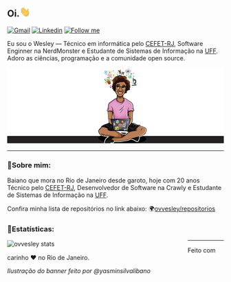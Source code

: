 
## Oi.<img src="https://raw.githubusercontent.com/ovvesley/ovvesley/main/hi.gif" width="25">


[![Gmail](https://img.shields.io/badge/-Gmail-c14438?style=flat&logo=Gmail&logoColor=white)](mailto:ovvesley@gmail.com)
[![Linkedin](https://img.shields.io/badge/-LinkedIn-blue?style=flat&logo=Linkedin&logoColor=white)](https://www.linkedin.com/in/ovvesley/)
[<img src="https://img.shields.io/github/followers/ovvesley?label=follow&style=social" height="22" title="Follow me" />](https://github.com/ovvesley) 



Eu sou o Wesley — Técnico em informática pelo [CEFET-RJ](http://eic.cefet-rj.br/), Software Enginner na NerdMonster e Estudante de Sistemas de Informação na [UFF](http://www.ic.uff.br/index.php/pt/informacoes-gerais-sistemas-de-informacao). Adoro as ciências, programação e a comunidade open source.


![Ilustração do README](image.png)

---



### 🦆Sobre mim:
Baiano que mora no Rio de Janeiro desde garoto, hoje com 20 anos Técnico pelo [CEFET-RJ](http://eic.cefet-rj.br/), Desenvolvedor de Software na Crawly e Estudante de Sistemas de Informação na [UFF](http://www.ic.uff.br/index.php/pt/informacoes-gerais-sistemas-de-informacao). 

Confira minha lista de repositórios no link abaixo:
🌍[ovvesley/repositorios](https://github.com/ovvesley?tab=repositories)



### 🧪Estatísticas:


<img title="ovvesley stats" align="left" heigth="320" width="420" src="https://github-readme-stats.vercel.app/api?username=ovvesley&hide=issues&count_private=true&icon_color=871486&title_color=000000&bg_color=ffffff&show_icons=true)"
/>

<!--
**ovvesley/ovvesley** is a ✨ _special_ ✨ repository because its `README.md` (this file) appears on your GitHub profile.



Here are some ideas to get you started:

- 🔭 I’m currently working on ...
- 🌱 I’m currently learning ...
- 👯 I’m looking to collaborate on ...
- 🤔 I’m looking for help with ...
- 💬 Ask me about ...
- 📫 How to reach me: ...
- 😄 Pronouns: ...
- ⚡ Fun fact: ...
-->

---


Feito com carinho ❤ no Rio de Janeiro.

*Ilustração do banner feito por @yasminsilvalibano*
